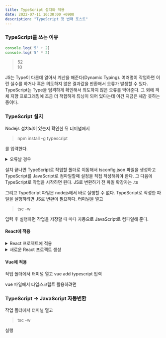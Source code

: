 ```yaml
---
title: TypeScript 설치와 적용
date: 2022-07-11 16:30:00 +0900
description: "TypeScript 첫 번째 포스트"
---
```

### TypeScript를 쓰는 이유
```JavaScript
console.log('5' + 2)
console.log('5' * 2)
```
> 52    
> 10    

JS는 Type이 다른데 알아서 계산을 해준다(Dynamic Typing). 여러명이 작업하면 이런 실수를 하거나 혹은 의도하지 않은 결과값을 반환해서 오류가 발생할 수 있다. TypeScript는 Type을 엄격하게 확인해서 의도하지 않은 오류를 막아준다. 그 외에 객체 지향 프로그래밍에 조금 더 적합하게 튜닝이 되어 있다는데 이건 지금은 체감 못하는 중이다.

### TypeScript 설치    
Nodejs 설치되어 있는지 확인한 뒤 터미널에서    
> npm install -g typescript    

를 입력한다.    
<details>
<summary>오류날 경우</summary>
nodejs 업데이트    
windows : powershell 관리자 권한으로 실행한 뒤 set-ExecutionPolicy Unrestricted 입력 → y    
mac : sudo 붙여서 실행    
</details>
    
설치 끝나면 TypeScript로 작업할 폴더로 이동해서 tsconfig.json 파일을 생성하고 TypeScript를 JavaScript로 컴파일할때 설정을 직접 작성해줘야 한다. 그 다음에 TypeScript로 작업을 시작하면 된다. JS로 변환하기 전 파일 확장자는 .ts
    
그리고 TypeScript 파일은 nodejs에서 바로 실행할 수 없다. TypeScript로 작성한 파일을 실행하려면 JS로 변환이 필요하다. 터미널을 열고
> tsc -w    
    
입력 후 실행하면 작업을 저장할 때 마다 자동으로 JavaScript로 컴파일해 준다.
    
#### React에 적용
<details>
<summary>React 프로젝트에 적용</summary>

작업 폴더에서 터미널 열고
npm install --save typescript @types/node @types/react @types/react-dom @types jest
입력
</details>
    
<details>
<summary>새로운 React 프로젝트 생성</summary>

프로젝트를 생성할 작업 폴더에서 터미널 열고
npx create-react-app my-app --template typescript
입력
</details>

#### Vue에 적용
작업 폴더에서 터미널 열고
vue add typescript
입력

vue 파일에서 타입스크립트 활용하려면
> <script lang="ts">    
> </script>    

### TypeScript → JavaScript 자동변환
작업 폴더에서 터미널 열고
> tsc -w    
    
실행